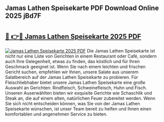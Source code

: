## Jamas Lathen Speisekarte PDF Download Online 2025 jBd7F

# <h2><a href="http://gc892c.nevu.top/?p=Jamas+Lathen+Speisekarte">🔗 👉🔴 Jamas Lathen Speisekarte 2025 PDF</a></h2>

[![Jamas Lathen Speisekarte 2025 PDF](https://i.imgur.com/dBaPXMq.png)](http://gc892c.nevu.top/?p=Jamas+Lathen+Speisekarte)
Die Jamas Lathen Speisekarte ist nicht nur eine Liste von Gerichten in einem Restaurant oder Café, sondern auch Ihre Gelegenheit, etwas zu finden, das köstlich und für Ihren Geschmack geeignet ist. Wenn Sie nach einem leichten und frischen Gericht suchen, empfehlen wir Ihnen, unsere Salate aus unserem Salatbereich auf der Jamas Lathen Speisekarte zu probieren. Für Fleischliebhaber bietet unsere Jamas Lathen Speisekarte eine große Auswahl an Gerichten: Rindfleisch, Schweinefleisch, Huhn und Fisch. Unseren Auserwählten bieten wir exquisite Gerichte wie Schaschlik und Steak an, die auf einem alten, natürlichen Feuer zubereitet werden. Wenn Sie sich nicht entscheiden können, was Sie von der Jamas Lathen Speisekarte wünschen, ist unser Team bereit zu helfen und Ihnen einen komfortablen und angenehmen Service zu bieten.
